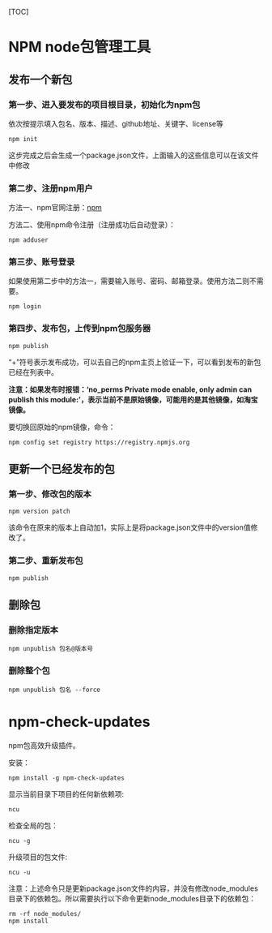 [TOC]

# NPM node包管理工具



## 发布一个新包



### 第一步、进入要发布的项目根目录，初始化为npm包

依次按提示填入包名、版本、描述、github地址、关键字、license等

```shell
npm init
```

这步完成之后会生成一个package.json文件，上面输入的这些信息可以在该文件中修改



### 第二步、注册npm用户

方法一、npm官网注册：[npm](https://www.npmjs.com/)

方法二、使用npm命令注册（注册成功后自动登录）：

```shell
npm adduser
```



### 第三步、账号登录

如果使用第二步中的方法一，需要输入账号、密码、邮箱登录。使用方法二则不需要。

```shell
npm login
```



### 第四步、发布包，上传到npm包服务器

```shell
npm publish
```

“+”符号表示发布成功，可以去自己的npm主页上验证一下，可以看到发布的新包已经在列表中。

**注意：如果发布时报错：‘no_perms Private mode enable, only admin can publish this module:’，表示当前不是原始镜像，可能用的是其他镜像，如淘宝镜像。**



要切换回原始的npm镜像，命令：

```shell
npm config set registry https://registry.npmjs.org
```



## 更新一个已经发布的包



### 第一步、修改包的版本

```shell
npm version patch
```

该命令在原来的版本上自动加1，实际上是将package.json文件中的version值修改了。



### 第二步、重新发布包

```shell
npm publish
```



## 删除包



### 删除指定版本

```shell
npm unpublish 包名@版本号
```



### 删除整个包

```shell
npm unpublish 包名 --force
```





# npm-check-updates

npm包高效升级插件。

安装：

```shell
npm install -g npm-check-updates
```



显示当前目录下项目的任何新依赖项:

```shell
ncu
```



检查全局的包：

```shell
ncu -g
```



升级项目的包文件:

```shell
ncu -u
```

注意：上述命令只是更新package.json文件的内容，并没有修改node_modules目录下的依赖包。所以需要执行以下命令更新node_modules目录下的依赖包：

```shell
rm -rf node_modules/
npm install
```





